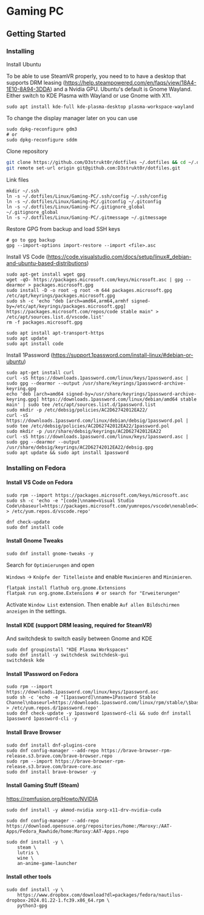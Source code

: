 # Gaming PC

## Getting Started

### Installing

Install Ubuntu

To be able to use SteamVR properly, you need to to have a desktop that supports DRM leasing (https://help.steampowered.com/en/faqs/view/18A4-1E10-8A94-3DDA) and a Nvidia GPU. Ubuntu's default is Gnome Wayland. Either switch to KDE Plasma with Wayland or use Gnome with X11.

```shell
sudo apt install kde-full kde-plasma-desktop plasma-workspace-wayland
```

To change the display manager later on you can use

```shell
sudo dpkg-reconfigure gdm3
# or
sudo dpkg-reconfigure sddm
```

Clone repository

```sh
git clone https://github.com/D3strukt0r/dotfiles ~/.dotfiles && cd ~/.dotfiles/Linux/Gaming-PC
git remote set-url origin git@github.com:D3strukt0r/dotfiles.git
```

Link files

```shell
mkdir ~/.ssh
ln -s ~/.dotfiles/Linux/Gaming-PC/.ssh/config ~/.ssh/config
ln -s ~/.dotfiles/Linux/Gaming-PC/.gitconfig ~/.gitconfig
ln -s ~/.dotfiles/Linux/Gaming-PC/.gitignore_global ~/.gitignore_global
ln -s ~/.dotfiles/Linux/Gaming-PC/.gitmessage ~/.gitmessage
```

Restore GPG from backup and load SSH keys

```shell
# go to gpg backup
gpg --import-options import-restore --import <file>.asc
```

Install VS Code (https://code.visualstudio.com/docs/setup/linux#_debian-and-ubuntu-based-distributions)

```shell
sudo apt-get install wget gpg
wget -qO- https://packages.microsoft.com/keys/microsoft.asc | gpg --dearmor > packages.microsoft.gpg
sudo install -D -o root -g root -m 644 packages.microsoft.gpg /etc/apt/keyrings/packages.microsoft.gpg
sudo sh -c 'echo "deb [arch=amd64,arm64,armhf signed-by=/etc/apt/keyrings/packages.microsoft.gpg] https://packages.microsoft.com/repos/code stable main" > /etc/apt/sources.list.d/vscode.list'
rm -f packages.microsoft.gpg

sudo apt install apt-transport-https
sudo apt update
sudo apt install code
```

Install 1Password (https://support.1password.com/install-linux/#debian-or-ubuntu)

```shell
sudo apt-get install curl
curl -sS https://downloads.1password.com/linux/keys/1password.asc | sudo gpg --dearmor --output /usr/share/keyrings/1password-archive-keyring.gpg
echo 'deb [arch=amd64 signed-by=/usr/share/keyrings/1password-archive-keyring.gpg] https://downloads.1password.com/linux/debian/amd64 stable main' | sudo tee /etc/apt/sources.list.d/1password.list
sudo mkdir -p /etc/debsig/policies/AC2D62742012EA22/
curl -sS https://downloads.1password.com/linux/debian/debsig/1password.pol | sudo tee /etc/debsig/policies/AC2D62742012EA22/1password.pol
sudo mkdir -p /usr/share/debsig/keyrings/AC2D62742012EA22
curl -sS https://downloads.1password.com/linux/keys/1password.asc | sudo gpg --dearmor --output /usr/share/debsig/keyrings/AC2D62742012EA22/debsig.gpg
sudo apt update && sudo apt install 1password
```

### Installing on Fedora

#### Install VS Code on Fedora

```shell
sudo rpm --import https://packages.microsoft.com/keys/microsoft.asc
sudo sh -c 'echo -e "[code]\nname=Visual Studio Code\nbaseurl=https://packages.microsoft.com/yumrepos/vscode\nenabled=1\ngpgcheck=1\ngpgkey=https://packages.microsoft.com/keys/microsoft.asc" > /etc/yum.repos.d/vscode.repo'

dnf check-update
sudo dnf install code
```

#### Install Gnome Tweaks

```shell
sudo dnf install gnome-tweaks -y
```

Search for `Optimierungen` and open

`Windows` -> `Knöpfe der Titelleiste` and enable `Maximieren` and `Minimieren`.

```shell
flatpak install flathub org.gnome.Extensions
flatpak run org.gnome.Extensions # or search for "Erweiterungen"
```

Activate `Window List` extension. Then enable `Auf allen Bildschirmen anzeigen` in the settings.

#### Install KDE (support DRM leasing, required for SteamVR)

And switchdesk to switch easily between Gnome and KDE

```shell
sudo dnf groupinstall "KDE Plasma Workspaces"
sudo dnf install -y switchdesk switchdesk-gui
switchdesk kde
```

#### Install 1Password on Fedora

```shell
sudo rpm --import https://downloads.1password.com/linux/keys/1password.asc
sudo sh -c 'echo -e "[1password]\nname=1Password Stable Channel\nbaseurl=https://downloads.1password.com/linux/rpm/stable/\$basearch\nenabled=1\ngpgcheck=1\nrepo_gpgcheck=1\ngpgkey=\"https://downloads.1password.com/linux/keys/1password.asc\"" > /etc/yum.repos.d/1password.repo'
sudo dnf check-update -y 1password 1password-cli && sudo dnf install 1password 1password-cli -y
```

#### Install Brave Browser

```shell
sudo dnf install dnf-plugins-core
sudo dnf config-manager --add-repo https://brave-browser-rpm-release.s3.brave.com/brave-browser.repo
sudo rpm --import https://brave-browser-rpm-release.s3.brave.com/brave-core.asc
sudo dnf install brave-browser -y
```

#### Install Gaming Stuff (Steam)

https://rpmfusion.org/Howto/NVIDIA

```shell
sudo dnf install -y akmod-nvidia xorg-x11-drv-nvidia-cuda

sudo dnf config-manager --add-repo https://download.opensuse.org/repositories/home:/Maroxy:/AAT-Apps/Fedora_Rawhide/home:Maroxy:AAT-Apps.repo

sudo dnf install -y \
    steam \
    lutris \
    wine \
    an-anime-game-launcher
```

#### Install other tools

```shell
sudo dnf install -y \
    https://www.dropbox.com/download?dl=packages/fedora/nautilus-dropbox-2024.01.22-1.fc39.x86_64.rpm \
    python3-gpg
```
